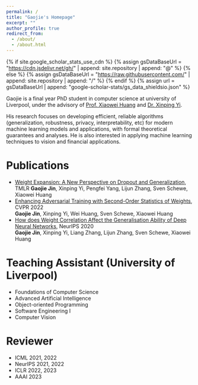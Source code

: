 ```yaml
---
permalink: /
title: "Gaojie's Homepage"
excerpt: ""
author_profile: true
redirect_from: 
  - /about/
  - /about.html
---
```


{% if site.google_scholar_stats_use_cdn %}
{% assign gsDataBaseUrl = "https://cdn.jsdelivr.net/gh/" | append: site.repository | append: "@" %}
{% else %}
{% assign gsDataBaseUrl = "https://raw.githubusercontent.com/" | append: site.repository | append: "/" %}
{% endif %}
{% assign url = gsDataBaseUrl | append: "google-scholar-stats/gs_data_shieldsio.json" %}

<span class='anchor' id='about-me'></span>

Gaojie is a final year PhD student in computer science at university of Liverpool, under the advisory of [Prof. Xiaowei Huang](https://cgi.csc.liv.ac.uk/~xiaowei/) and [Dr. Xinping Yi](https://sites.google.com/site/xinpingyi00/).

His research focuses on developing efficient, reliable algorithms (generalization, robustness, privacy, interpretability, etc) for modern machine learning models and applications, with formal theoretical guarantees and analyses. He is also interested in applying machine learning techniques to vision and financial applications.

# Publications 

- [Weight Expansion: A New Perspective on Dropout and Generalization](https://openreview.net/forum?id=w3z3sN1b04), TMLR
  **Gaojie Jin**, Xinping Yi, Pengfei Yang, Lijun Zhang, Sven Schewe, Xiaowei Huang
- [Enhancing Adversarial Training with Second-Order Statistics of Weights](https://arxiv.org/abs/2203.06020), CVPR 2022    
  **Gaojie Jin**, Xinping Yi, Wei Huang, Sven Schewe, Xiaowei Huang
- [How does Weight Correlation Affect the Generalisation Ability of Deep Neural Networks](https://arxiv.org/abs/2010.05983), NeurIPS 2020    
  **Gaojie Jin**, Xinping Yi, Liang Zhang, Lijun Zhang, Sven Schewe, Xiaowei Huang

# Teaching Assistant (University of Liverpool)

- Foundations of Computer Science
- Advanced Artificial Intelligence
- Object-oriented Programming
- Software Engineering I
- Computer Vision

# Reviewer
- ICML 2021, 2022
- NeurIPS 2021, 2022
- ICLR 2022, 2023
- AAAI 2023
